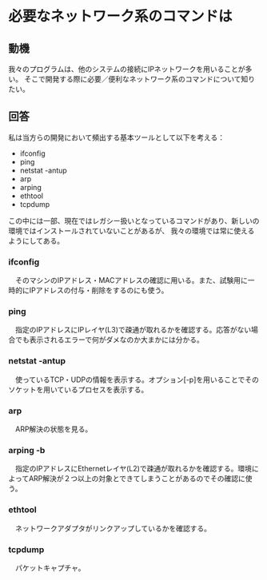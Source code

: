 # 必要なネットワーク系のコマンドは

## 動機
我々のプログラムは、他のシステムの接続にIPネットワークを用いることが多い。
そこで開発する際に必要／便利なネットワーク系のコマンドについて知りたい。

## 回答
私は当方らの開発において頻出する基本ツールとして以下を考える：
- ifconfig
- ping
- netstat -antup
- arp
- arping
- ethtool
- tcpdump

この中には一部、現在ではレガシー扱いとなっているコマンドがあり、新しいの環境ではインストールされていないことがあるが、
我々の環境では常に使えるようにしてある。

### ifconfig
　そのマシンのIPアドレス・MACアドレスの確認に用いる。また、試験用に一時的にIPアドレスの付与・削除をするのにも使う。

### ping
　指定のIPアドレスにIPレイヤ(L3)で疎通が取れるかを確認する。応答がない場合でも表示されるエラーで何がダメなのか大まかには分かる。

### netstat -antup
　使っているTCP・UDPの情報を表示する。オプション[-p]を用いることでそのソケットを用いているプロセスを表示する。

### arp
　ARP解決の状態を見る。

### arping -b 
　指定のIPアドレスにEthernetレイヤ(L2)で疎通が取れるかを確認する。環境によってARP解決が２つ以上の対象とできてしまうことがあるのでその確認に使う。

### ethtool
　ネットワークアダプタがリンクアップしているかを確認する。

### tcpdump
　パケットキャプチャ。
